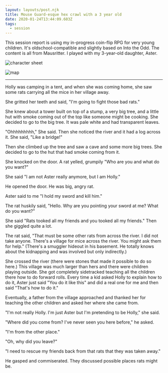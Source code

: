 ```yaml
---
layout: layouts/post.njk
title: Mouse Guard-esque hex crawl with a 3 year old
date: 2020-01-24T13:44:09.603Z
tags:
  - session
---
```

This session report is using my in-progress coin-flip RPG for very young children. It's oldschool-compatible and slightly based on Into the Odd. The content is all from Mausritter. I played with my 3-year-old daughter, Aster.

![character sheet](images/hollysheet.jpg "character sheet")

![map](images/hollymap.jpg "map")

- - -

Holly was camping in a tent, and when she was coming home, she saw some rats carrying all the mice in her village away.

She gritted her teeth and said, "I'm going to fight those bad rats."

She knew about a tower built on top of a stump, a very big tree, and a little hut with smoke coming out of the top like someone might be cooking. She decided to go to the big tree. It was pale white and had transparent leaves.

"Ohhhhhhhhh," She said. Then she noticed the river and it had a log across it. She said, "Like a bridge!"

Then she climbed up the tree and saw a cave and some more big trees. She decided to go to the hut that had smoke coming from it.

She knocked on the door. A rat yelled, grumpily "Who are you and what do you want?"

She said "I am not Aster really anymore, but I am Holly."

He opened the door. He was big, angry rat.

Aster said to me "I hold my sword and kill him."

The rat huskily said, "Hello. Why are you pointing your sword at me? What do you want?"

She said "Rats tooked all my friends and you tooked all my friends." Then she giggled quite a lot.

The rat said, "That must be some other rats from across the river. I did not take anyone. There's a village for mice across the river. You might ask them for help." (There's a smuggler hideout in his basement. He totally knows about the kidnapping and was involved but only indirectly.)

She crossed the river (there were stones that made it possible to do so here.) This village was much larger than hers and there were children playing outside. She got completely sidetracked teaching all the children there how to do forward rolls. Every time a kid asked Holly to explain how to do it, Aster just said "You do it like this" and did a real one for me and then said "That's how to do it."

Eventually, a father from the village approached and thanked her for teaching the other children and asked her where she came from.

"I'm not really Holly. I'm just Aster but I'm pretending to be Holly," she said.

"Where did you come from? I've never seen you here before," he asked.

"I'm from the other place."

"Oh, why did you leave?"

"I need to rescue my friends back from that rats that they was taken away."

He gasped and commiserated. They discussed possible places rats might be.
